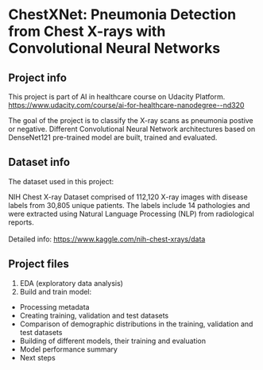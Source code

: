 # ChestXNet: Pneumonia Detection from Chest X-rays with Convolutional Neural Networks

## Project info
This project is part of AI in healthcare course on Udacity Platform. <br>
https://www.udacity.com/course/ai-for-healthcare-nanodegree--nd320 <br>

The goal of the project is to classify the X-ray scans as pneumonia postive or negative. Different Convolutional Neural Network architectures based on DenseNet121 pre-trained model are built, trained and evaluated.

## Dataset info
The dataset used in this project: 

NIH Chest X-ray Dataset comprised of 112,120 X-ray images with disease labels from 30,805 unique patients.
The labels include 14 pathologies and were extracted using Natural Language Processing (NLP) from radiological reports. <br>
<br>
Detailed info: https://www.kaggle.com/nih-chest-xrays/data 

## Project files
 1. EDA (exploratory data analysis)
 3. Build and train model:
 -  Processing metadata
 -  Creating training, validation and test datasets
 -  Comparison of demographic distributions in the training, validation and test datasets
 -  Building of different models, their training and evaluation
 -  Model performance summary
 -  Next steps


